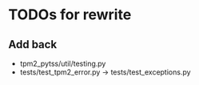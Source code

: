 # TODOs for rewrite


## Add back

- tpm2_pytss/util/testing.py
- tests/test_tpm2_error.py -> tests/test_exceptions.py
